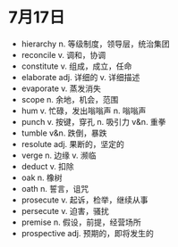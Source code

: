 # 7月17日

- hierarchy n. 等级制度，领导层，统治集团
- reconcile v. 调和，协调
- constitute v. 组成，成立，任命
- elaborate adj. 详细的 v. 详细描述
- evaporate v. 蒸发消失
- scope n. 余地，机会，范围
- hum v. 忙碌，发出嗡嗡声 n. 嗡嗡声
- punch v. 按键，穿孔 n. 吸引力 v&n. 重拳
- tumble v&n. 跌倒，暴跌
- resolute adj. 果断的，坚定的
- verge n. 边缘 v. 濒临
- deduct v. 扣除
- oak n. 橡树
- oath n. 誓言，诅咒
- prosecute v. 起诉，检举，继续从事
- persecute v. 迫害，骚扰
- premise n. 假设，前提，经营场所
- prospective adj. 预期的，即将发生的
